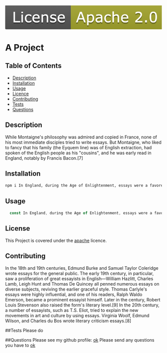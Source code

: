
![apache](./assets/apache.png)

# A Project

## Table of Contents 
* [Description](#Description)
* [Installation](#Installation)
* [Usage](#Usage)
* [Licence](#License)
* [Contributing](#Contributing)
* [Tests](#Tests)
* [Questions](#Questions)

## Description
While Montaigne's philosophy was admired and copied in France, none of his most immediate disciples tried to write essays. But Montaigne, who liked to fancy that his family (the Eyquem line) was of English extraction, had spoken of the English people as his "cousins", and he was early read in England, notably by Francis Bacon.[7]
## Installation
~~~bash
npm i In England, during the Age of Enlightenment, essays were a favored tool of polemicists who aimed at convincing readers of their position; they also featured heavily in the rise of periodical literature, as seen in the works of Joseph Addison, Richard Steele and Samuel Johnson. Addison and Steele used the journal Tatler (founded in 1709 by Steele) and its successors as storehouses of their work, and they became the most celebrated eighteenth-century essayists in England. Johnson's essays appear during the 1750s in various similar publications.[7] As a result of the focus on journals, the term also acquired a meaning synonymous with "article", although the content may not the strict definition. On the other hand, Locke's An Essay Concerning Human Understanding is not an essay at all, or cluster of essays, in the technical sense, but still it refers to the experimental and tentative nature of the inquiry which the philosopher was undertaking.[7]
~~~
## Usage 
~~~javascript
  const In England, during the Age of Enlightenment, essays were a favored tool of polemicists who aimed at convincing readers of their position; they also featured heavily in the rise of periodical literature, as seen in the works of Joseph Addison, Richard Steele and Samuel Johnson. Addison and Steele used the journal Tatler (founded in 1709 by Steele) and its successors as storehouses of their work, and they became the most celebrated eighteenth-century essayists in England. Johnson's essays appear during the 1750s in various similar publications.[7] As a result of the focus on journals, the term also acquired a meaning synonymous with "article", although the content may not the strict definition. On the other hand, Locke's An Essay Concerning Human Understanding is not an essay at all, or cluster of essays, in the technical sense, but still it refers to the experimental and tentative nature of the inquiry which the philosopher was undertaking.[7] = require("In England, during the Age of Enlightenment, essays were a favored tool of polemicists who aimed at convincing readers of their position; they also featured heavily in the rise of periodical literature, as seen in the works of Joseph Addison, Richard Steele and Samuel Johnson. Addison and Steele used the journal Tatler (founded in 1709 by Steele) and its successors as storehouses of their work, and they became the most celebrated eighteenth-century essayists in England. Johnson's essays appear during the 1750s in various similar publications.[7] As a result of the focus on journals, the term also acquired a meaning synonymous with "article", although the content may not the strict definition. On the other hand, Locke's An Essay Concerning Human Understanding is not an essay at all, or cluster of essays, in the technical sense, but still it refers to the experimental and tentative nature of the inquiry which the philosopher was undertaking.[7]")
~~~
## License 
This Project is covered under the [apache](https://choosealicense.com/licenses/apache) licence. 

## Contributing 
In the 18th and 19th centuries, Edmund Burke and Samuel Taylor Coleridge wrote essays for the general public. The early 19th century, in particular, saw a proliferation of great essayists in English—William Hazlitt, Charles Lamb, Leigh Hunt and Thomas De Quincey all penned numerous essays on diverse subjects, reviving the earlier graceful style. Thomas Carlyle's essays were highly influential, and one of his readers, Ralph Waldo Emerson, became a prominent essayist himself. Later in the century, Robert Louis Stevenson also raised the form's literary level.[9] In the 20th century, a number of essayists, such as T.S. Eliot, tried to explain the new movements in art and culture by using essays. Virginia Woolf, Edmund Wilson, and Charles du Bos wrote literary criticism essays.[8]

##Tests
Please do

##Questions
Please see my github profile: [ok](https://github.com/ok)
Please send any questions you have to [ok](mailto:ok)
